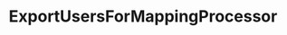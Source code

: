 ---
optionsClassName: ExportUsersForMappingProcessorOptions
optionsClassFullName: MigrationTools.Processors.ExportUsersForMappingProcessorOptions
configurationSamples:
- name: defaults
  description: 
  code: >-
    {
      "MigrationTools": {
        "ProcessorDefaults": {
          "ExportUsersForMappingProcessor": {}
        }
      }
    }
  sampleFor: MigrationTools.Processors.ExportUsersForMappingProcessorOptions
- name: Classic
  description: 
  code: >-
    {
      "$type": "ExportUsersForMappingProcessorOptions",
      "Enabled": false,
      "WIQLQuery": null,
      "OnlyListUsersInWorkItems": true,
      "Enrichers": null,
      "ProcessorEnrichers": null,
      "SourceName": null,
      "TargetName": null
    }
  sampleFor: MigrationTools.Processors.ExportUsersForMappingProcessorOptions
description: ExportUsersForMappingContext is a tool used to create a starter mapping file for users between the source and target systems. Use `ExportUsersForMappingConfig` to configure.
className: ExportUsersForMappingProcessor
typeName: Processors
architecture: v1
options:
- parameterName: Enabled
  type: Boolean
  description: If set to `true` then the processor will run. Set to `false` and the processor will not run.
  defaultValue: missng XML code comments
- parameterName: Enrichers
  type: List
  description: A list of enrichers that can augment the proccessing of the data
  defaultValue: missng XML code comments
- parameterName: OnlyListUsersInWorkItems
  type: Boolean
  description: missng XML code comments
  defaultValue: missng XML code comments
- parameterName: ProcessorEnrichers
  type: List
  description: List of Enrichers that can be used to add more features to this processor. Only works with Native Processors and not legacy Processors.
  defaultValue: missng XML code comments
- parameterName: RefName
  type: String
  description: '`Refname` will be used in the future to allow for using named Options without the need to copy all of the options.'
  defaultValue: missng XML code comments
- parameterName: SourceName
  type: String
  description: missng XML code comments
  defaultValue: missng XML code comments
- parameterName: TargetName
  type: String
  description: missng XML code comments
  defaultValue: missng XML code comments
- parameterName: WIQLQuery
  type: String
  description: missng XML code comments
  defaultValue: missng XML code comments
status: ready
processingTarget: Work Items
classFile: /src/MigrationTools.Clients.AzureDevops.ObjectModel/Processors/ExportUsersForMappingProcessor.cs
optionsClassFile: /src/MigrationTools.Clients.AzureDevops.ObjectModel/Processors/ExportUsersForMappingProcessorOptions.cs

redirectFrom:
- /Reference/v1/Processors/ExportUsersForMappingProcessorOptions/
layout: reference
toc: true
permalink: /Reference/Processors/ExportUsersForMappingProcessor/
title: ExportUsersForMappingProcessor
categories:
- Processors
- v1
topics:
- topic: notes
  path: /Processors/ExportUsersForMappingProcessor-notes.md
  exists: false
  markdown: ''
- topic: introduction
  path: /Processors/ExportUsersForMappingProcessor-introduction.md
  exists: false
  markdown: ''

---